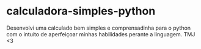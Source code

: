 # calculadora-simples-python
Desenvolvi uma calculado bem simples e comprensadinha para o python com o intuíto de aperfeiçoar minhas habilidades perante a linguagem. TMJ &lt;3
